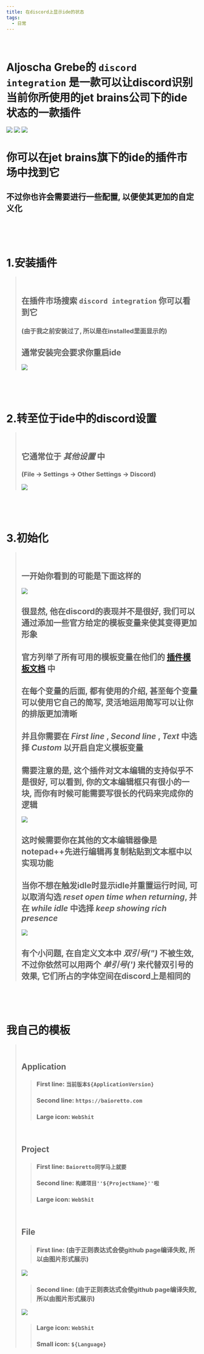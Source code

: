 ```yaml
---
title: 在discord上显示ide的状态
tags:
  - 日常
---
```


<br>

# Aljoscha Grebe的 `discord integration` 是一款可以让discord识别当前你所使用的jet brains公司下的ide状态的一款插件
![](/assets/image/postImage/2022-01-02-DiscordIntegration/edit.png) ![](/assets/image/postImage/2022-01-02-DiscordIntegration/prepare.png) ![](/assets/image/postImage/2022-01-02-DiscordIntegration/home.png)

# 你可以在jet brains旗下的ide的插件市场中找到它
## 不过你也许会需要进行一些配置, 以便使其更加的自定义化

<br><br><br>

# 1.安装插件
> <br>
> 
> ## 在插件市场搜索 `discord integration` 你可以看到它
> ### (由于我之前安装过了, 所以是在installed里面显示的)
> ## 通常安装完会要求你重启ide
> ![](/assets/image/postImage/2022-01-02-DiscordIntegration/plugininmarket.png)

<br><br><br>

# 2.转至位于ide中的discord设置
> <br>
>
> ## 它通常位于 _其他设置_ 中
> ### (File -> Settings -> Other Settings -> Discord)
> ![](/assets/image/postImage/2022-01-02-DiscordIntegration/pluginsettingslocation.png)

<br><br><br>

# 3.初始化
> <br>
>
> ## 一开始你看到的可能是下面这样的
> ![](/assets/image/postImage/2022-01-02-DiscordIntegration/originsettings.png)
> ## 很显然, 他在discord的表现并不是很好, 我们可以通过添加一些官方给定的模板变量来使其变得更加形象
> ## 官方列举了所有可用的模板变量在他们的 [插件模板文档](https://github.com/Almighty-Alpaca/JetBrains-Discord-Integration/blob/v1.8.0/plugin/templates.adoc) 中
> ## 在每个变量的后面, 都有使用的介绍, 甚至每个变量可以使用它自己的简写, 灵活地运用简写可以让你的排版更加清晰
> ## 并且你需要在 _First line_ , _Second line_ , _Text_ 中选择 _Custom_ 以开启自定义模板变量
> ## 需要注意的是, 这个插件对文本编辑的支持似乎不是很好, 可以看到, 你的文本编辑框只有很小的一块, 而你有时候可能需要写很长的代码来完成你的逻辑
> ![](/assets/image/postImage/2022-01-02-DiscordIntegration/customsettings.png)
> ## 这时候需要你在其他的文本编辑器像是notepad++先进行编辑再复制粘贴到文本框中以实现功能
> ## 当你不想在触发idle时显示idle并重置运行时间, 可以取消勾选 _reset open time when returning_, 并在 _while idle_ 中选择 _keep showing rich presence_
> ![](/assets/image/postImage/2022-01-02-DiscordIntegration/idle.png)
> ## 有个小问题, 在自定义文本中 _双引号(")_ 不被生效, 不过你依然可以用两个 _单引号(')_ 来代替双引号的效果, 它们所占的字体空间在discord上是相同的

<br><br><br>

# 我自己的模板
> <br>
> 
> ## Application
> > ### First line: `当前版本${ApplicationVersion}`
> > ### Second line: `https://baioretto.com`
> > ### Large icon: `WebShit`
> 
> <br>
> 
> ## Project
> > ### First line: `Baioretto同学马上就要`
> > ### Second line: `构建项目''${ProjectName}''啦`
> > ### Large icon: `WebShit`
> 
> <br>
> 
> ## File
> > ### First line: (由于正则表达式会使github page编译失败, 所以由图片形式展示)
> ![](/assets/image/postImage/2022-01-02-DiscordIntegration/firstline.png)
> > ### Second line: (由于正则表达式会使github page编译失败, 所以由图片形式展示)
> ![](/assets/image/postImage/2022-01-02-DiscordIntegration/secondline.png)
> > ### Large icon: `WebShit`
> > ### Small icon: `${Language}`